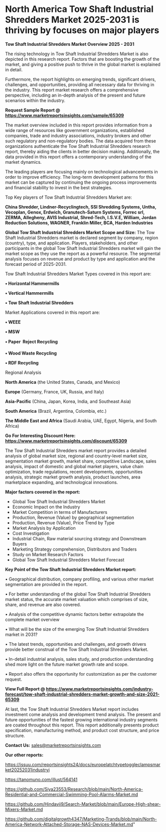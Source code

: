 # North America Tow Shaft Industrial Shredders Market 2025-2031 is thriving by focuses on major players

<Strong> Tow Shaft Industrial Shredders Market Overview 2025 - 2031</strong>

The rising technology in Tow Shaft Industrial Shredders Market is also depicted in this research report. Factors that are boosting the growth of the market, and giving a positive push to thrive in the global market is explained in detail.

Furthermore, the report highlights on emerging trends, significant drivers, challenges, and opportunities, providing all necessary data for thriving in the industry. This report market research offers a comprehensive perspective, including an in-depth analysis of the present and future scenarios within the industry.

<strong>Request Sample Report @ <a href=https://www.marketreportsinsights.com/sample/65309>https://www.marketreportsinsights.com/sample/65309</a></strong>

The market overview included in this report provides information from a wide range of resources like government organizations, established companies, trade and industry associations, industry brokers and other such regulatory and non-regulatory bodies. The data acquired from these organizations authenticate the Tow Shaft Industrial Shredders research report, thereby aiding the clients in better decision making. Additionally, the data provided in this report offers a contemporary understanding of the market dynamics.

The leading players are focusing mainly on technological advancements in order to improve efficiency. The long-term development patterns for this market can be captured by continuing the ongoing process improvements and financial stability to invest in the best strategies.

Top Key players of Tow Shaft Industrial Shredders Market are:

<strong>China Shredder, Lindner-Recyclingtech, SSI Shredding Systems, Untha, Vecoplan, Genox, Erdwich, Granutech-Saturn Systems, Forrec srl, ZERMA, Allegheny, AVIS Industrial, Shred-Tech, I.S.V.E, William, Jordan Reduction Solutions, WAGNER, Franklin Miller, BCA, Harden Industries</strong>

<strong><b>Global Tow Shaft Industrial Shredders Market Scope and Size:</b></strong>
The Tow Shaft Industrial Shredders market is declared segment by company, region (country), type, and application. Players, stakeholders, and other participants in the global Tow Shaft Industrial Shredders market will gain the market scope as they use the report as a powerful resource. The segmental analysis focuses on revenue and product by type and application and the forecast period of 2025-2031.

Tow Shaft Industrial Shredders Market Types covered in this report are:

<strong>• Horizontal Hammermills

• Vertical Hammermills

• Tow Shaft Industrial Shredders</strong>

Market Applications covered in this report are:

<strong>• WEEE

• MSW

• Paper  Reject Recycling

• Wood Waste Recycling

• RDF Recycling</strong> 

Regional Analysis

<strong>North America</strong> (the United States, Canada, and Mexico)

<strong>Europe</strong> (Germany, France, UK, Russia, and Italy)

<strong>Asia-Pacific</strong> (China, Japan, Korea, India, and Southeast Asia)

<strong>South America</strong> (Brazil, Argentina, Colombia, etc.)

<strong>The Middle East and Africa</strong> (Saudi Arabia, UAE, Egypt, Nigeria, and South Africa)

<strong>Go For Interesting Discount Here: <a href=https://www.marketreportsinsights.com/discount/65309>https://www.marketreportsinsights.com/discount/65309</a></strong>

The Tow Shaft Industrial Shredders market report provides a detailed analysis of global market size, regional and country-level market size, segmentation market growth, market share, competitive Landscape, sales analysis, impact of domestic and global market players, value chain optimization, trade regulations, recent developments, opportunities analysis, strategic market growth analysis, product launches, area marketplace expanding, and technological innovations.

<strong><b>Major factors covered in the report:</b></strong>
<ul>
  <li>Global Tow Shaft Industrial Shredders Market </li>
  <li>Economic Impact on the Industry</li>
  <li>Market Competition in terms of Manufacturers</li>
  <li>Production, Revenue (Value) by geographical segmentation</li>
  <li>Production, Revenue (Value), Price Trend by Type</li>
  <li>Market Analysis by Application</li>
  <li>Cost Investigation</li>
  <li>Industrial Chain, Raw material sourcing strategy and Downstream Buyers</li>
  <li>Marketing Strategy comprehension, Distributors and Traders</li>
  <li>Study on Market Research Factors</li>
  <li>Global Tow Shaft Industrial Shredders Market Forecast</li>
</ul>

<strong><b>Key Point of the Tow Shaft Industrial Shredders Market report:</b></strong>

• Geographical distribution, company profiling, and various other market segmentation are provided in the report.

• For better understanding of the global Tow Shaft Industrial Shredders market status, the accurate market valuation which comprises of size, share, and revenue are also covered.

• Analysis of the competitive dynamic factors better extrapolate the complete market overview

• What will be the size of the emerging Tow Shaft Industrial Shredders market in 2031?

• The latest trends, opportunities and challenges, and growth drivers provide better construal of the Tow Shaft Industrial Shredders Market.

• In-detail industrial analysis, sales study, and production understanding shed more light on the future market growth rate and scope.

• Report also offers the opportunity for customization as per the customer request.

<strong><b>View Full Report @ <a href=https://www.marketreportsinsights.com/industry-forecast/tow-shaft-industrial-shredders-market-growth-and-size-2021-65309>https://www.marketreportsinsights.com/industry-forecast/tow-shaft-industrial-shredders-market-growth-and-size-2021-65309</a></b></strong>


At last, the Tow Shaft Industrial Shredders Market report includes investment come analysis and development trend analysis. The present and future opportunities of the fastest growing international industry segments are coated throughout this report. This report additionally presents product specification, manufacturing method, and product cost structure, and price structure.

<strong>Contact Us:</strong>
sales@marketreportsinsights.com

<strong>Our other reports:</strong>

<a href=https://issuu.com/reportsinsights24/docs/europelatchtypetoggleclampsmarket20252031industryi>https://issuu.com/reportsinsights24/docs/europelatchtypetoggleclampsmarket20252031industryi</a>

<a href=https://tanomuno.com/illust/564141>https://tanomuno.com/illust/564141</a>

<a href=https://github.com/Siya23553/Research/blob/main/North-America-Residential-and-Commercial-Swimming-Pool-Alarms-Market.md>https://github.com/Siya23553/Research/blob/main/North-America-Residential-and-Commercial-Swimming-Pool-Alarms-Market.md</a>

<a href=https://github.com/Hindavii9/Search-Market/blob/main/Europe-High-shear-Mixers-Market.md>https://github.com/Hindavii9/Search-Market/blob/main/Europe-High-shear-Mixers-Market.md</a>

<a href=https://github.com/digitalgrowth4347/Marketing-Trands/blob/main/North-America-Network-Attached-Storage-NAS-Devices-Market.md>https://github.com/digitalgrowth4347/Marketing-Trands/blob/main/North-America-Network-Attached-Storage-NAS-Devices-Market.md</a>"
